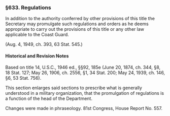 ### §633. Regulations ###

In addition to the authority conferred by other provisions of this title the Secretary may promulgate such regulations and orders as he deems appropriate to carry out the provisions of this title or any other law applicable to the Coast Guard.

(Aug. 4, 1949, ch. 393, 63 Stat. 545.)

#### Historical and Revision Notes ####

Based on title 14, U.S.C., 1946 ed., §§92, 185e (June 20, 1874, ch. 344, §8, 18 Stat. 127; May 26, 1906, ch. 2556, §1, 34 Stat. 200; May 24, 1939, ch. 146, §6, 53 Stat. 756).

This section enlarges said sections to prescribe what is generally understood in a military organization, that the promulgation of regulations is a function of the head of the Department.

Changes were made in phraseology. 81st Congress, House Report No. 557.
